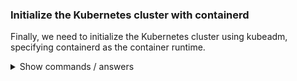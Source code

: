 ### Initialize the Kubernetes cluster with containerd

Finally, we need to initialize the Kubernetes cluster using kubeadm, specifying containerd as the container runtime.

<details>
<summary>Show commands / answers</summary>
<p>

```bash
# We initialize the kubernetes cluster
sudo kubeadm init --cri-socket=unix:///var/run/containerd/containerd.sock

# To start using kubectl as a regular user
mkdir -p $HOME/.kube
sudo cp -i /etc/kubernetes/admin.conf $HOME/.kube/config
sudo chown $(id -u):$(id -g) $HOME/.kube/config

# We check that containerd runtime and the node are redy
kubectl get nodes -o wide
```

</p>
</details>
